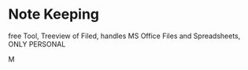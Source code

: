 Note Keeping
============

free Tool, Treeview of Filed, handles MS Office Files and Spreadsheets, ONLY PERSONAL

M